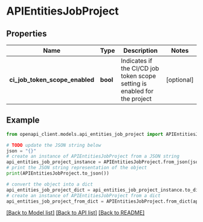 # APIEntitiesJobProject


## Properties

Name | Type | Description | Notes
------------ | ------------- | ------------- | -------------
**ci_job_token_scope_enabled** | **bool** | Indicates if the CI/CD job token scope setting is enabled for the project | [optional] 

## Example

```python
from openapi_client.models.api_entities_job_project import APIEntitiesJobProject

# TODO update the JSON string below
json = "{}"
# create an instance of APIEntitiesJobProject from a JSON string
api_entities_job_project_instance = APIEntitiesJobProject.from_json(json)
# print the JSON string representation of the object
print(APIEntitiesJobProject.to_json())

# convert the object into a dict
api_entities_job_project_dict = api_entities_job_project_instance.to_dict()
# create an instance of APIEntitiesJobProject from a dict
api_entities_job_project_from_dict = APIEntitiesJobProject.from_dict(api_entities_job_project_dict)
```
[[Back to Model list]](../README.md#documentation-for-models) [[Back to API list]](../README.md#documentation-for-api-endpoints) [[Back to README]](../README.md)


